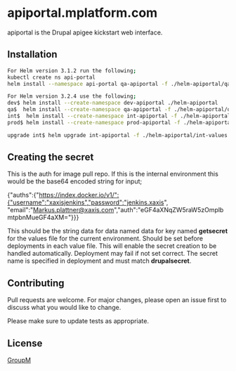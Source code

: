 # apiportal.mplatform.com

apiportal is the Drupal apigee kickstart web interface.

## Installation

```bash
For Helm version 3.1.2 run the following;
kubectl create ns api-portal
helm install --namespace api-portal qa-apiportal -f ./helm-apiportal/qa-values.yaml ./helm-apiportal

For Helm version 3.2.4 use the following;
dev$ helm install --create-namespace dev-apiportal ./helm-apiportal
qa$  helm install --create-namespace qa-apiportal -f ./helm-apiportal/qa-values.yaml ./helm-apiportal
int$  helm install --create-namespace int-apiportal -f ./helm-apiportal/int-values.yaml ./helm-apiportal
prod$ helm install --create-namespace prod-apiportal -f ./helm-apiportal/prod-values.yaml ./helm-apiportal

upgrade int$ helm upgrade int-apiportal -f ./helm-apiportal/int-values.yaml ./helm-apiportal
```
## Creating the secret
This is the auth for image pull repo. If this is the internal environment
this would be the base64 encoded string for input;

{"auths":{"https://index.docker.io/v1/":{"username":"xaxisjenkins","password":"jenkins.xaxis",
"email":"Markus.plattner@xaxis.com","auth":"eGF4aXNqZW5raW5zOmplbmtpbnMueGF4aXM="}}}

This should be the string data for data named data for key named **getsecret** for the values file
for the current environment. Should be set before deployments in each value file. This will
enable the secret creation to be handled automatically. Deployment may fail if not set correct.
The secret name is specified in deployment and must match **drupalsecret**.


## Contributing
Pull requests are welcome. For major changes, please open an issue first to discuss what you would like to change.


Please make sure to update tests as appropriate.

## License
[GroupM](https://www.groupm.com)